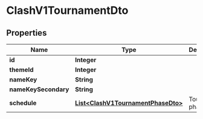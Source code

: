 

# ClashV1TournamentDto


## Properties

| Name | Type | Description | Notes |
|------------ | ------------- | ------------- | -------------|
|**id** | **Integer** |  |  |
|**themeId** | **Integer** |  |  |
|**nameKey** | **String** |  |  |
|**nameKeySecondary** | **String** |  |  |
|**schedule** | [**List&lt;ClashV1TournamentPhaseDto&gt;**](ClashV1TournamentPhaseDto.md) | Tournament phase. |  |




